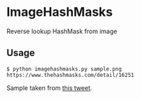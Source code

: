 # ImageHashMasks

Reverse lookup HashMask from image

## Usage

```shell
$ python imagehashmasks.py sample.png
https://www.thehashmasks.com/detail/16251
```

Sample taken from [this tweet](https://twitter.com/LewisFreiberg/status/1356426681041485825).
